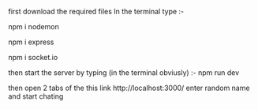 

first download the required files 
In the terminal type :- 

npm i nodemon

npm i express

npm i socket.io

then start the server by typing (in the terminal obviusly) :- npm run dev

then open 2 tabs of the this link http://localhost:3000/
enter random name and start chating
